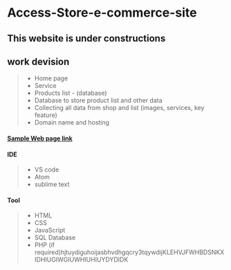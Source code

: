 # Access-Store-e-commerce-site

## This website is under constructions 

 ## work devision
> * Home page 
> * Service 
> * Products list - (database)
> * Database to store product list and other data
> * Collecting all data from shop and list (images, services, key feature)
> * Domain name and hosting 

#### [Sample Web page  link](https://preview.themeforest.net/item/profix-computer-mobile-phone-repair-service-company-html5-template/full_screen_preview/21074699)


#### IDE 
>  * VS code 
>  * Atom 
>  * sublime text

#### Tool 
> * HTML
> * CSS 
> * JavaScript
> * SQL Database
> * PHP (if required)hjtuydiguhoijasbhvdhgqcry3tqywdijKLEHVJFWHBDSNKX
IDHIUGIWGIUWHIUHIUYDYDIDK
